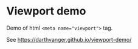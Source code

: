 # Viewport demo
Demo of html `<meta name="viewport">` tag.

See https://darthvanger.github.io/viewport-demo/
